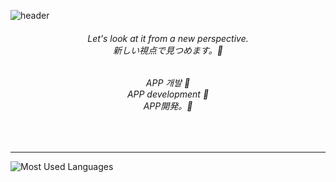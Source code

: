 

![header](https://capsule-render.vercel.app/api?type=egg)

<div align="center">
<h6>Let's look at it from a new perspective.<br>
新しい視点で見つめます。👀</h6>
</div>

<div align="center">
  <h6>APP 개발 🤚<br>APP development 🤚<br>APP開発。🤚 </h6>
</div><br>

<p align="center">

</p>
<hr>

![Most Used Languages](https://github-profile-summary-cards.vercel.app/api/cards/most-used.svg?username=Ahn-Jwon&theme=tokyonight)





<!--
**Ahn-Jwon/Ahn-Jwon** is a ✨ _special_ ✨ repository because its `README.md` (this file) appears on your GitHub profile.

Here are some ideas to get you started:

- 🔭 I’m currently working on ...
- 🌱 I’m currently learning ...
- 👯 I’m looking to collaborate on ...
- 🤔 I’m looking for help with ...
- 💬 Ask me about ...
- 📫 How to reach me: ...
- 😄 Pronouns: ...
- ⚡ Fun fact: ...
-->
